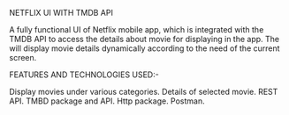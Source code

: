 NETFLIX UI WITH TMDB API

A fully functional UI of Netflix mobile app, which is integrated with the TMDB API to access the details about movie for displaying in the app. The will display movie details dynamically according to the need of the current screen.

FEATURES AND TECHNOLOGIES USED:-

Display movies under various categories.
Details of selected movie.
REST API.
TMBD package and API.
Http package.
Postman.
